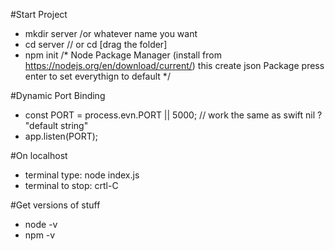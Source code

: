 
#Start Project

* mkdir server   /or whatever name you want
* cd server    // or cd [drag the folder]
* npm init     /*   Node Package Manager (install from https://nodejs.org/en/download/current/)
                    this create json Package
                    press enter to set everythign to default */

#Dynamic Port Binding

* const PORT = process.evn.PORT || 5000;  // work the same as swift nil ? "default string"
* app.listen(PORT);  

#On localhost

* terminal type: node index.js
* terminal to stop: crtl-C

#Get versions of stuff
* node -v
* npm -v
